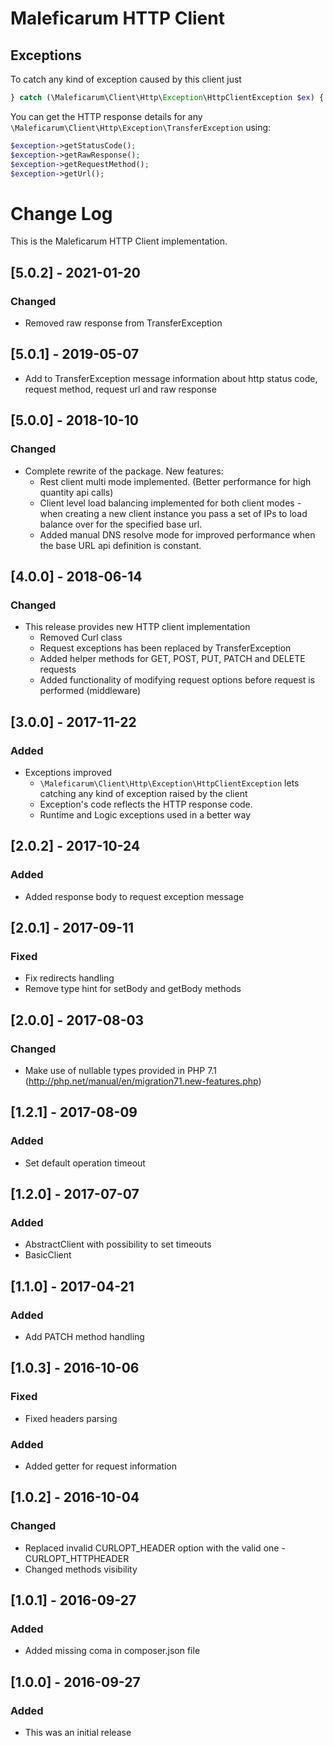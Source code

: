 # Maleficarum HTTP Client

## Exceptions

To catch any kind of exception caused by this client just
```php
} catch (\Maleficarum\Client\Http\Exception\HttpClientException $ex) {
```

You can get the HTTP response details for any `\Maleficarum\Client\Http\Exception\TransferException` using:
```php
$exception->getStatusCode();
$exception->getRawResponse();
$exception->getRequestMethod();
$exception->getUrl();
```

# Change Log
This is the Maleficarum HTTP Client implementation. 

## [5.0.2] - 2021-01-20
### Changed
- Removed raw response from TransferException

## [5.0.1] - 2019-05-07
- Add to TransferException message information about http status code, request method, request url and raw response

## [5.0.0] - 2018-10-10
### Changed
- Complete rewrite of the package. New features:
	- Rest client multi mode implemented. (Better performance for high quantity api calls)
	- Client level load balancing implemented for both client modes - when creating a new client
	  instance you pass a set of IPs to load balance over for the specified base url.
	- Added manual DNS resolve mode for improved performance when the base URL api definition
	  is constant.

## [4.0.0] - 2018-06-14
### Changed
- This release provides new HTTP client implementation
    - Removed Curl class
    - Request exceptions has been replaced by TransferException
    - Added helper methods for GET, POST, PUT, PATCH and DELETE requests
    - Added functionality of modifying request options before request is performed (middleware)

## [3.0.0] - 2017-11-22
### Added
- Exceptions improved
    - `\Maleficarum\Client\Http\Exception\HttpClientException` lets catching any kind of exception raised by the client
    - Exception's code reflects the HTTP response code.
    - Runtime and Logic exceptions used in a better way

## [2.0.2] - 2017-10-24
### Added
- Added response body to request exception message

## [2.0.1] - 2017-09-11
### Fixed
- Fix redirects handling
- Remove type hint for setBody and getBody methods

## [2.0.0] - 2017-08-03
### Changed
- Make use of nullable types provided in PHP 7.1 (http://php.net/manual/en/migration71.new-features.php)

## [1.2.1] - 2017-08-09
### Added
- Set default operation timeout

## [1.2.0] - 2017-07-07
### Added
- AbstractClient with possibility to set timeouts
- BasicClient

## [1.1.0] - 2017-04-21
### Added
- Add PATCH method handling

## [1.0.3] - 2016-10-06
### Fixed
- Fixed headers parsing

### Added
- Added getter for request information

## [1.0.2] - 2016-10-04
### Changed
- Replaced invalid CURLOPT_HEADER option with the valid one - CURLOPT_HTTPHEADER
- Changed methods visibility

## [1.0.1] - 2016-09-27
### Added
- Added missing coma in composer.json file

## [1.0.0] - 2016-09-27
### Added
- This was an initial release
